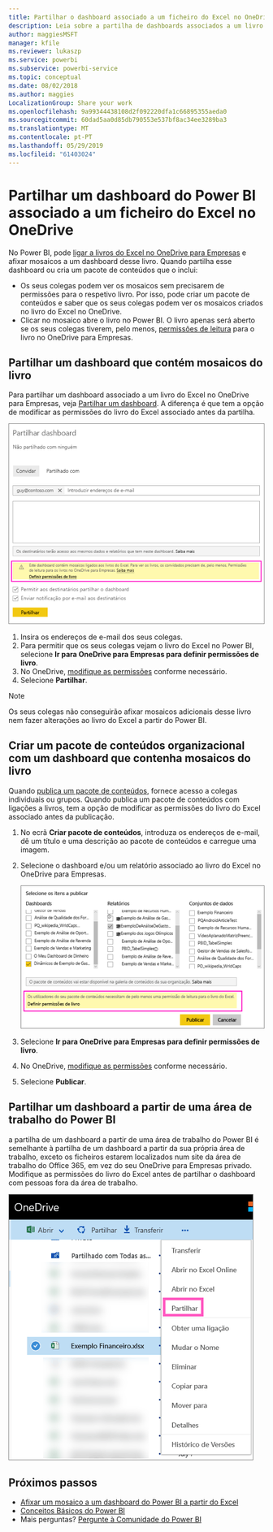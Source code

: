 ```yaml
---
title: Partilhar o dashboard associado a um ficheiro do Excel no OneDrive – Power BI
description: Leia sobre a partilha de dashboards associados a um livro do Excel no OneDrive para Empresas, com os mosaicos afixados nesse livro.
author: maggiesMSFT
manager: kfile
ms.reviewer: lukaszp
ms.service: powerbi
ms.subservice: powerbi-service
ms.topic: conceptual
ms.date: 08/02/2018
ms.author: maggies
LocalizationGroup: Share your work
ms.openlocfilehash: 9a99344438108d2f092220dfa1c66895355aeda0
ms.sourcegitcommit: 60dad5aa0d85db790553e537bf8ac34ee3289ba3
ms.translationtype: MT
ms.contentlocale: pt-PT
ms.lasthandoff: 05/29/2019
ms.locfileid: "61403024"
---
```

# <a name="share-a-power-bi-dashboard-that-links-to-an-excel-file-in-onedrive"></a>Partilhar um dashboard do Power BI associado a um ficheiro do Excel no OneDrive
No Power BI, pode [ligar a livros do Excel no OneDrive para Empresas](service-excel-workbook-files.md) e afixar mosaicos a um dashboard desse livro. Quando partilha esse dashboard ou cria um pacote de conteúdos que o inclui:

* Os seus colegas podem ver os mosaicos sem precisarem de permissões para o respetivo livro. Por isso, pode criar um pacote de conteúdos e saber que os seus colegas podem ver os mosaicos criados no livro do Excel no OneDrive.
* Clicar no mosaico abre o livro no Power BI. O livro apenas será aberto se os seus colegas tiverem, pelo menos, [permissões de leitura](https://support.office.com/article/Share-documents-or-folders-in-Office-365-1fe37332-0f9a-4719-970e-d2578da4941c) para o livro no OneDrive para Empresas.

## <a name="share-a-dashboard-that-contains-workbook-tiles"></a>Partilhar um dashboard que contém mosaicos do livro
Para partilhar um dashboard associado a um livro do Excel no OneDrive para Empresas, veja [Partilhar um dashboard](service-share-dashboards.md). A diferença é que tem a opção de modificar as permissões do livro do Excel associado antes da partilha.

  ![Caixa de diálogo Partilhar dashboard](media/service-share-dashboard-that-links-to-excel-onedrive/pbi_share_workbk.png)

1. Insira os endereços de e-mail dos seus colegas.
2. Para permitir que os seus colegas vejam o livro do Excel no Power BI, selecione **Ir para OneDrive para Empresas para definir permissões de livro**.
3. No OneDrive, [modifique as permissões](https://support.office.com/article/Share-files-and-folders-and-change-permissions-9fcc2f7d-de0c-4cec-93b0-a82024800c07) conforme necessário.
4. Selecione **Partilhar**.

>[!NOTE]
>Os seus colegas não conseguirão afixar mosaicos adicionais desse livro nem fazer alterações ao livro do Excel a partir do Power BI.
> 
> 

## <a name="create-an-organizational-content-pack-with-a-dashboard-that-contains-workbook-tiles"></a>Criar um pacote de conteúdos organizacional com um dashboard que contenha mosaicos do livro
Quando [publica um pacote de conteúdos](service-organizational-content-pack-create-and-publish.md), fornece acesso a colegas individuais ou grupos. Quando publica um pacote de conteúdos com ligações a livros, tem a opção de modificar as permissões do livro do Excel associado antes da publicação.

1. No ecrã **Criar pacote de conteúdos**, introduza os endereços de e-mail, dê um título e uma descrição ao pacote de conteúdos e carregue uma imagem.
2. Selecione o dashboard e/ou um relatório associado ao livro do Excel no OneDrive para Empresas.
   
    ![Livro do Excel num pacote de conteúdos](media/service-share-dashboard-that-links-to-excel-onedrive/pbi_contpack_workbk.png)
3. Selecione **Ir para OneDrive para Empresas para definir permissões de livro**.
4. No OneDrive, [modifique as permissões](https://support.office.com/article/Share-files-and-folders-and-change-permissions-9fcc2f7d-de0c-4cec-93b0-a82024800c07) conforme necessário.
5. Selecione **Publicar**.

## <a name="share-a-dashboard-from-a-power-bi-workspace"></a>Partilhar um dashboard a partir de uma área de trabalho do Power BI
a partilha de um dashboard a partir de uma área de trabalho do Power BI é semelhante à partilha de um dashboard a partir da sua própria área de trabalho, exceto os ficheiros estarem localizados num site da área de trabalho do Office 365, em vez do seu OneDrive para Empresas privado. Modifique as permissões do livro do Excel antes de partilhar o dashboard com pessoas fora da área de trabalho.

![Partilhar a partir do OneDrive](media/service-share-dashboard-that-links-to-excel-onedrive/pbi_onedriveshare.png)

## <a name="next-steps"></a>Próximos passos
* [Afixar um mosaico a um dashboard do Power BI a partir do Excel](service-dashboard-pin-tile-from-excel.md)
* [Conceitos Básicos do Power BI](consumer/end-user-basic-concepts.md)
* Mais perguntas? [Pergunte à Comunidade do Power BI](http://community.powerbi.com/)

